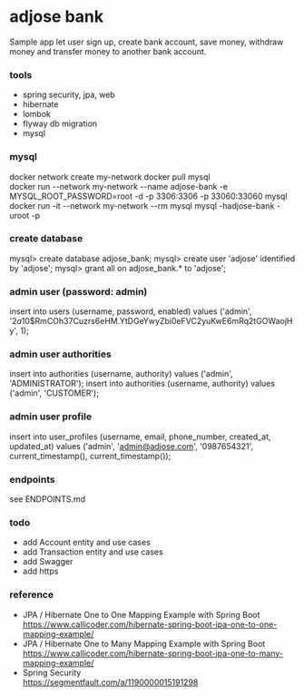 # adjose bank
Sample app let user sign up, create bank account, save money, withdraw money and transfer money to another bank account.


### tools
- spring security, jpa, web
- hibernate
- lombok
- flyway db migration
- mysql


### mysql
docker network create my-network
docker pull mysql  
docker run --network my-network --name adjose-bank -e MYSQL_ROOT_PASSWORD=root -d -p 3306:3306 -p 33060:33060 mysql  
docker run -it --network my-network --rm mysql mysql -hadjose-bank -uroot -p  


### create database
mysql> create database adjose_bank;
mysql> create user 'adjose' identified by 'adjose';
mysql> grant all on adjose_bank.* to 'adjose';


### admin user (password: admin)
insert into users (username, password, enabled) values ('admin', '$2a$10$RmCOh37Cuzrs6eHM.YtDGeYwyZbi0eFVC2yuKwE6mRq2tGOWaojHy', 1);

### admin user authorities
insert into authorities (username, authority) values ('admin', 'ADMINISTRATOR');
insert into authorities (username, authority) values ('admin', 'CUSTOMER');

### admin user profile
insert into user_profiles (username, email, phone_number, created_at, updated_at) values ('admin', 'admin@adjose.com', '0987654321', current_timestamp(), current_timestamp());

### endpoints
see ENDPOINTS.md


### todo
- add Account entity and use cases
- add Transaction entity and use cases
- add Swagger
- add https


### reference
- JPA / Hibernate One to One Mapping Example with Spring Boot  
https://www.callicoder.com/hibernate-spring-boot-jpa-one-to-one-mapping-example/
- JPA / Hibernate One to Many Mapping Example with Spring Boot  
https://www.callicoder.com/hibernate-spring-boot-jpa-one-to-many-mapping-example/
- Spring Security  
https://segmentfault.com/a/1190000015191298
